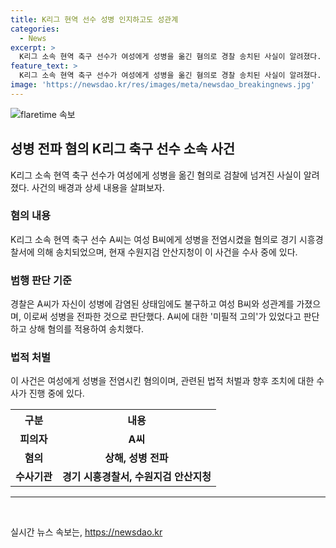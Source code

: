 ```yaml
---
title: K리그 현역 선수 성병 인지하고도 성관계
categories:
  - News
excerpt: >
  K리그 소속 현역 축구 선수가 여성에게 성병을 옮긴 혐의로 경찰 송치된 사실이 알려졌다. 경찰에 따르면, A씨는 성병에 감염된 상태임에도 여성과 성관계를 가졌고, 이로 인해 상해 혐의로 불구속 송치됐다. 현재 사건은 검찰 수사 중이며, A씨에 대한 미필적 고의가 있다는 판단이 내려졌다.
feature_text: >
  K리그 소속 현역 축구 선수가 여성에게 성병을 옮긴 혐의로 경찰 송치된 사실이 알려졌다. 경찰에 따르면, A씨는 성병에 감염된 상태임에도 여성과 성관계를 가졌고, 이로 인해 상해 혐의로 불구속 송치됐다. 현재 사건은 검찰 수사 중이며, A씨에 대한 미필적 고의가 있다는 판단이 내려졌다.
image: 'https://newsdao.kr/res/images/meta/newsdao_breakingnews.jpg'
---
```


<p><img src="https://newsdao.kr/res/images/meta/newsdao_breakingnews.jpg" alt="flaretime 속보" /></p>

<h2 data-ke-size="size26">성병 전파 혐의 K리그 축구 선수 소속 사건</h2>

<p data-ke-size="size16">K리그 소속 현역 축구 선수가 여성에게 성병을 옮긴 혐의로 검찰에 넘겨진 사실이 알려졌다. 사건의 배경과 상세 내용을 살펴보자.</p>

<h3>혐의 내용</h3>

<p data-ke-size="size16">K리그 소속 현역 축구 선수 A씨는 여성 B씨에게 성병을 전염시켰을 혐의로 경기 시흥경찰서에 의해 송치되었으며, 현재 수원지검 안산지청이 이 사건을 수사 중에 있다.</p>

<h3>범행 판단 기준</h3>

<p data-ke-size="size16">경찰은 A씨가 자신이 성병에 감염된 상태임에도 불구하고 여성 B씨와 성관계를 가졌으며, 이로써 성병을 전파한 것으로 판단했다. A씨에 대한 '미필적 고의'가 있었다고 판단하고 상해 혐의를 적용하여 송치했다.</p>

<h3>법적 처벌</h3>

<p data-ke-size="size16">이 사건은 여성에게 성병을 전염시킨 혐의이며, 관련된 법적 처벌과 향후 조치에 대한 수사가 진행 중에 있다.</p>

<table>
    <tr>
        <th>구분</th>
        <th>내용</th>
    </tr>
    <tr>
        <td style="text-align: center; height: 17px;"><b>피의자</b></td>
        <td style="text-align: center; height: 17px;"><b>A씨</b></td>
    </tr>
    <tr>
        <td style="text-align: center; height: 17px;"><b>혐의</b></td>
        <td style="text-align: center; height: 17px;"><b>상해, 성병 전파</b></td>
    </tr>
    <tr>
        <td style="text-align: center; height: 17px;"><b>수사기관</b></td>
        <td style="text-align: center; height: 17px;"><b>경기 시흥경찰서, 수원지검 안산지청</b></td>
    </tr>
</table>

<hr>

<p data-ke-size="size16">&nbsp;</p>
실시간 뉴스 속보는, <a href="https://newsdao.kr" rel="dofollow">https://newsdao.kr</a>


